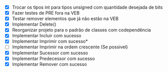- [X] Trocar os tipos int para tipos unsigned com quantidade desejada de bits
- [X] Fazer testes de PRE fora na VEB
- [X] Testar remover elementos que já não estão na VEB
- [X] Implementar Delete()
- [X] Reorganizar projeto para o padrão de classes com codependência
- [X] Implementar Incluir com sucesso
- [X] Implementar Imprimir com sucesso*
- [ ] Implementar Imprimir na ordem crescente (Se possivel)
- [X] Implementar Sucessor com sucesso
- [X] Implementar Predecessor com sucesso
- [X] Implementar Remover com sucesso